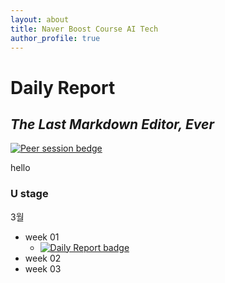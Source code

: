 ```yaml
---
layout: about
title: Naver Boost Course AI Tech
author_profile: true
---
```

# Daily Report
## _The Last Markdown Editor, Ever_


[![Peer session bedge](https://img.shields.io/badge/peer%20session-B1FD8F?style=flat)](https://forbuds.github.io/peer_session/temp.html)

hello

### U stage
3월
- week 01
   - [![Daily Report badge](https://img.shields.io/badge/Day%2001--FD8FC2?style=flat)](https://Forbuds.github.io/Daily_Reports/day_01)
- week 02
- week 03

